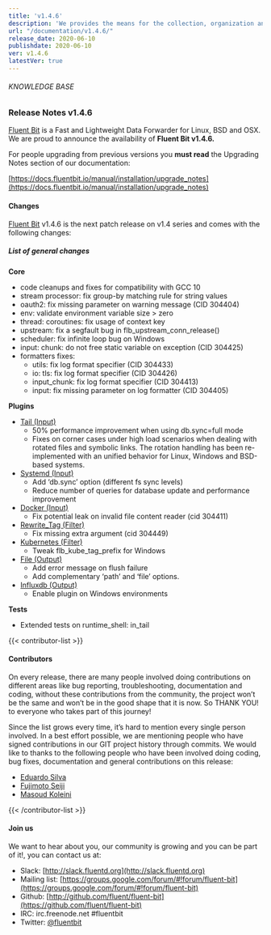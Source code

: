 ```yaml
---
title: 'v1.4.6'
description: 'We provides the means for the collection, organization and computerized retrieval of knowledgeand Lightweight Data Forwarder for Linux, BSD and OSX. We are proud to announce the availability of Fluent Bit v1.4.6.'
url: "/documentation/v1.4.6/"
release_date: 2020-06-10
publishdate: 2020-06-10
ver: v1.4.6
latestVer: true
---
```


###### KNOWLEDGE BASE

### Release Notes v1.4.6

[Fluent Bit](https://fluentbit.io/) is a Fast and Lightweight Data Forwarder for Linux, BSD and OSX. We are proud to announce the availability of **Fluent Bit v1.4.6.**

For people upgrading from previous versions you **must read** the Upgrading Notes section of our documentation:

[https://docs.fluentbit.io/manual/installation/upgrade_notes](https://docs.fluentbit.io/manual/installation/upgrade_notes)

#### Changes

[Fluent Bit](https://fluentbit.io) v1.4.6 is the next patch release on v1.4 series and comes with the following changes:

##### List of general changes


**Core**

* code cleanups and fixes for compatibility with GCC 10
* stream processor: fix group-by matching rule for string values
* oauth2: fix missing parameter on warning message (CID 304404)
* env: validate environment variable size > zero
* thread: coroutines: fix usage of context key
* upstream: fix a segfault bug in flb_upstream_conn_release()
* scheduler: fix infinite loop bug on Windows
* input: chunk: do not free static variable on exception (CID 304425)
* formatters fixes:
  * utils: fix log format specifier (CID 304433)
  * io: tls: fix log format specifier (CID 304426)
  * input_chunk: fix log format specifier (CID 304413)
  * input: fix missing parameter on log formatter (CID 304405)


**Plugins**

* [Tail (Input)](https://docs.fluentbit.io/manual/pipeline/inputs/tail/)
  * 50% performance improvement when using db.sync=full mode
  * Fixes on corner cases under high load scenarios when dealing with rotated files and symbolic links. The rotation handling has been re-implemented with an unified behavior for Linux, Windows and BSD-based systems.
* [Systemd (Input)](https://docs.fluentbit.io/manual/pipeline/inputs/systemd/)
  * Add ‘db.sync’ option (different fs sync levels)
  * Reduce number of queries for database update and performance improvement
* [Docker (Input)](https://docs.fluentbit.io/manual/pipeline/inputs/docker/)
  * Fix potential leak on invalid file content reader (cid 304411)
* [Rewrite_Tag (Filter)](https://docs.fluentbit.io/manual/pipeline/filters/rewrite_tag/)
  * Fix missing extra argument (cid 304449)
* [Kubernetes (Filter)](https://docs.fluentbit.io/manual/pipeline/filters/kubernetes/)
  * Tweak flb_kube_tag_prefix for Windows
* [File (Output)](https://docs.fluentbit.io/manual/pipeline/outputs/file/)
  * Add error message on flush failure
  * Add complementary ‘path’ and ‘file’ options.
* [Influxdb (Output)](https://docs.fluentbit.io/manual/pipeline/outputs/influxdb/)
  * Enable plugin on Windows environments


**Tests**
    
* Extended tests on runtime_shell: in_tail


{{< contributor-list >}}

#### Contributors

On every release, there are many people involved doing contributions on different areas like bug reporting, troubleshooting, documentation and coding, without these contributions from the community, the project won’t be the same and won’t be in the good shape that it is now. So THANK YOU! to everyone who takes part of this journey!

Since the list grows every time, it’s hard to mention every single person involved. In a best effort possible, we are mentioning people who have signed contributions in our GIT project history through commits. We would like to thanks to the following people who have been involved doing coding, bug fixes, documentation and general contributions on this release:

* [Eduardo Silva](https://github.com/edsiper)
* [Fujimoto Seiji](https://github.com/fujimotos)
* [Masoud Koleini](https://github.com/koleini)

{{< /contributor-list >}}

#### Join us

We want to hear about you, our community is growing and you can be part of it!, you can contact us at:

* Slack: [http://slack.fluentd.org](http://slack.fluentd.org)
* Mailing list: [https://groups.google.com/forum/#!forum/fluent-bit](https://groups.google.com/forum/#!forum/fluent-bit)
* Github: [http://github.com/fluent/fluent-bit](https://github.com/fluent/fluent-bit)
* IRC: irc.freenode.net #fluentbit
* Twitter: [@fluentbit](https://twitter.com/fluentbit)